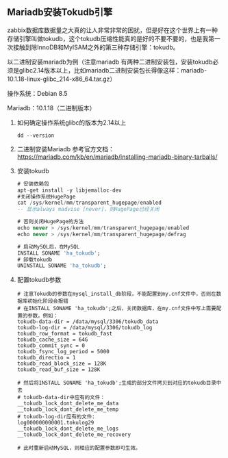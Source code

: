 ## Mariadb安装Tokudb引擎

zabbix数据库数据量之大真的让人非常非常的困扰，但是好在这个世界上有一种存储引擎叫做tokudb，这个tokudb压缩性能真的是好的不要不要的，也是我第一次接触到除InnoDB和MyISAM之外的第三种存储引擎：tokudb。


以二进制安装mariadb为例（注意mariadb 有两种二进制安装包，安装tokudb必须是glibc2.14版本以上，比如mariadb二进制安装包长得像这样：mariadb-10.1.18-linux-glibc_214-x86_64.tar.gz）

操作系统：Debian 8.5

Mariadb：10.1.18（二进制版本）

1. 如何确定操作系统glibc的版本为2.14以上

   ```shell
   dd --version
   ```

2. 二进制安装Mariadb
   参考官方文档：https://mariadb.com/kb/en/mariadb/installing-mariadb-binary-tarballs/

3. 安装tokudb

   ```sql
   # 安装依赖包
   apt-get install -y libjemalloc-dev
   #关闭操作系统HugePage
   cat /sys/kernel/mm/transparent_hugepage/enabled
   -- 显示always madvise [never]，则HugePage已经关闭

   # 否则关闭HugePage的方法
   echo never > /sys/kernel/mm/transparent_hugepage/enabled
   echo never > /sys/kernel/mm/transparent_hugepage/defrag

   # 启动MySQL后，在MySQL
   INSTALL SONAME 'ha_tokudb';
   # 卸载tokudb
   UNINSTALL SONAME 'ha_tokudb';
   ```

4. 配置tokudb参数

   ```shell 
   # 注意Tokudb的参数在mysql_install_db阶段，不能配置到my.cnf文件中，否则在数据库初始化阶段会报错
   # 在INSTALL SONAME 'ha_tokudb';之后，关闭数据库，在my.cnf文件中写上需要配置的参数，例如：
   tokudb-data-dir = /data/mysql/3306/tokudb_data
   tokudb-log-dir = /data/mysql/3306/tokudb_log
   tokudb_row_format = tokudb_fast
   tokudb_cache_size = 64G
   tokudb_commit_sync = 0
   tokudb_fsync_log_period = 5000
   tokudb_directio = 1
   tokudb_read_block_size = 128K
   tokudb_read_buf_size = 128K

   # 然后将INSTALL SONAME 'ha_tokudb';生成的部分文件拷贝到对应的tokudb目录中去
   # tokudb-data-dir中应有的文件：
   __tokudb_lock_dont_delete_me_data
   __tokudb_lock_dont_delete_me_temp
   # tokudb-log-dir应有的文件:
   log000000000001.tokulog29
   __tokudb_lock_dont_delete_me_logs
   __tokudb_lock_dont_delete_me_recovery

   # 此时重新启动MySQL，则相应的配置参数即可生效。
   ```

